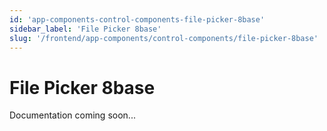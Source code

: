 ```yaml
---
id: 'app-components-control-components-file-picker-8base'
sidebar_label: 'File Picker 8base'
slug: '/frontend/app-components/control-components/file-picker-8base'
---
```


# File Picker 8base

Documentation coming soon...